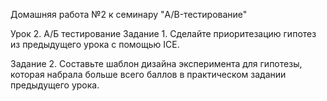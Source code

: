 Домашняя работа №2 к семинару "A/B-тестирование"

Урок 2. А/Б тестирование
Задание 1.
Сделайте приоритезацию гипотез из предыдущего урока с помощью ICE.

Задание 2.
Составьте шаблон дизайна эксперимента для гипотезы, которая набрала больше всего баллов в практическом задании предыдущего урока.
